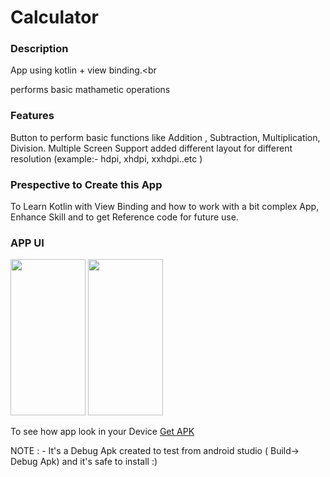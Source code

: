 # Calculator

<h3>Description</h3>

App using kotlin + view binding.<br
>
performs basic mathametic operations

<h3>Features</h3>

Button to perform basic functions like  Addition , Subtraction, Multiplication, Division.
Multiple Screen Support added different layout for different resolution (example:- hdpi, xhdpi, xxhdpi..etc ) 

<h3>Prespective to Create this App</h3>

To Learn Kotlin with View Binding and how to work with a bit complex App,
Enhance Skill and to get Reference code for future use.

<h3>APP UI</h3>

<img src="https://user-images.githubusercontent.com/80971603/120899685-92f1c900-c64e-11eb-90fd-0e02850dc2bd.jpg" width="120px" height="250px"/>
<img src="https://user-images.githubusercontent.com/80971603/120899700-a2711200-c64e-11eb-8b35-ef82110e85cb.jpg" width="120px" height="250px"/>

To see how app look in your Device <a href="https://drive.google.com/file/d/1eI1WvVb2gdkcZcGsQ0G8kRsWQj-jRV5N/view?usp=sharing">Get APK</a>

NOTE : - It's a Debug Apk created to test from android studio ( Build-> Debug Apk) and it's safe to install :)
